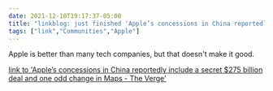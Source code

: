 ```yaml
---
date: 2021-12-10T19:17:37-05:00
title: "linkblog: just finished 'Apple’s concessions in China reportedly include a secret $275 billion deal and one odd change in Maps - The Verge'"
tags: ["link","Communities","Apple"]
---
```

Apple is better than many tech companies, but that doesn't make it good.
 
[link to 'Apple’s concessions in China reportedly include a secret $275 billion deal and one odd change in Maps - The Verge'](https://www.theverge.com/2021/12/10/22826695/apple-china-mou-275-billion-tim-cook-icloud)

